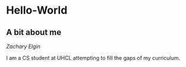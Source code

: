 # Hello-World

## A bit about me
*Zachary Elgin*

I am a CS student at UHCL attempting to fill the gaps of my curriculum.
